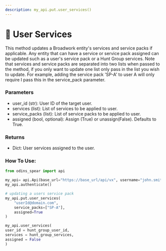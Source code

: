 ```yaml
---
description: my_api.put.user_services()
---
```


# 🧍 User Services

This method updates a Broadwork entity's services and service packs if applicable. Any entity that can have a service or service pack assigned can be updated such as a user's service pack or a Hunt Group services. Note that services and service packs are separated into two lists when passed to the method, if you only want to update one list only pass in the list you wish to update. For example, adding the service pack 'SP-A' to user A will only require I pass this in the service\_pack parameter.&#x20;

### Parameters&#x20;

* user\_id (str): User ID of the target user.
* services (list): List of services to be applied to user.&#x20;
* service\_packs (list): List of service packs to be applied to user.&#x20;
* assigned (bool, optional): Assign (True) or unassign(False). Defaults to True.

### Returns

* Dict: User services assigned to the user.

### How To Use:

```python
from odins_spear import api

my_api= api.Api(base_url="https://base_url/api/vx", username="john.smith", password="ODIN_INSTANCE_1")
my_api.authenticate()

# updating a users service pack
my_api.put.user_services(
    "userId@domain.com",
    service_packs=["SP-A"],
    assigned=True
)

my_api.user_services(
user_id = hunt_group_user_id,
services = hunt_group_services,
assigned = False
)
```
